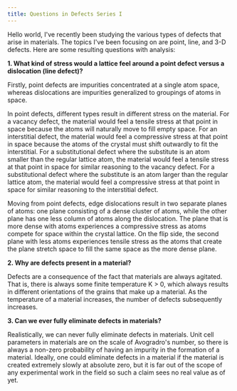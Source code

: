 ```yaml
---
title: Questions in Defects Series I
---
```


Hello world, I've recently been studying the various types of defects that arise in materials. The topics I've been focusing on are point, line, and 3-D defects. Here are some resulting questions with analysis:

**1. What kind of stress would a lattice feel around a point defect versus a dislocation (line defect)?**

Firstly, point defects are impurities concentrated at a single atom space, whereas dislocations are impurities generalized to groupings of atoms in space. 

In point defects, different types result in different stress on the material. For a vacancy defect, the material would feel a tensile stress at that point in space because the atoms will naturally move to fill empty space. For an interstitial defect, the material would feel a compressive stress at that point in space because the atoms of the crystal must shift outwardly to fit the interstitial. For a substitutional defect where the substitute is an atom smaller than the regular lattice atom, the material would feel a tensile stress at that point in space for similar reasoning to the vacancy defect. For a substitutional defect where the substitute is an atom larger than the regular lattice atom, the material would feel a compressive stress at that point in space for similar reasoning to the interstitial defect.

Moving from point defects, edge dislocations result in two separate planes of atoms: one plane consisting of a dense cluster of atoms, while the other plane has one less column of atoms along the dislocation. The plane that is more dense with atoms experiences a compressive stress as atoms compete for space within the crystal lattice. On the flip side, the second plane with less atoms experiences tensile stress as the atoms that create the plane stretch space to fill the same space as the more dense plane.

**2. Why are defects present in a material?**

Defects are a consequence of the fact that materials are always agitated. That is, there is always some finite temperature K > 0, which always results in different orientations of the grains that make up a material. As the temperature of a material increases, the number of defects subsequently increases.

**3. Can we ever fully eliminate defects in materials?**

Realistically, we can never fully eliminate defects in materials. Unit cell parameters in materials are on the scale of Avogradro's number, so there is always a non-zero probability of having an impurity in the formation of a material. Ideally, one could eliminate defects in a material if the material is created extremely slowly at absolute zero, but it is far out of the scope of any experimental work in the field so such a claim sees no real value as of yet.
